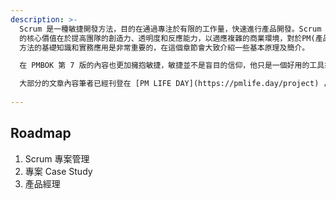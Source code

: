```yaml
---
description: >-
  Scrum 是一種敏捷開發方法，目的在通過專注於有限的工作量，快速進行產品開發。Scrum
  的核心價值在於提高團隊的創造力、透明度和反應能力，以適應複雜的商業環境，對於PM(產品經理和專案經理)而且，瞭解 Scrum
  方法的基礎知識和實務應用是非常重要的，在這個章節會大致介紹一些基本原理及簡介。

  在 PMBOK 第 7 版的內容也更加擁抱敏捷，敏捷並不是盲目的信仰，他只是一個好用的工具來更有效率的管理你的專案和團隊，所以這本手冊會以敏捷專案管理為主。

  大部分的文章內容筆者已經刊登在 [PM LIFE DAY](https://pmlife.day/project) ，但仍然想把它再匯集成一本手冊，並且內容可能也會在優化調整，預計會花一些時間來進行，至於包含哪些規劃可以看一下 Roadmap.
  
---
```


## Roadmap

1. Scrum 專案管理
2. 專案 Case Study
3. 產品經理